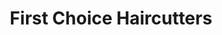 ---
title: "First Choice Haircutters"
url: /westerville/first-choice-haircutters/
shop: hairdresser
---